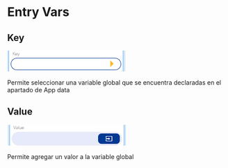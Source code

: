 # Entry Vars

## Key

![](../../../../.gitbook/assets/image%20%28597%29.png)

Permite seleccionar una variable global que se encuentra declaradas en el apartado de App data

## Value

![](../../../../.gitbook/assets/image%20%28615%29.png)

Permite agregar un valor a la variable global

